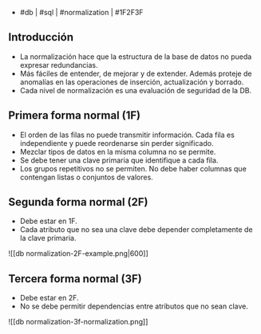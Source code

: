 - #db | #sql | #normalization | #1F2F3F

## Introducción
- La normalización hace que la estructura de la base de datos no pueda expresar redundancias.
- Más fáciles de entender, de mejorar y de extender. Además proteje de anomalías en las operaciones de inserción, actualización y borrado.
- Cada nivel de normalización es una evaluación de seguridad de la DB.

## Primera forma normal (1F)
- El orden de las filas no puede transmitir información. Cada fila es independiente y puede reordenarse sin perder significado.
- Mezclar tipos de datos en la misma columna no se permite.
- Se debe tener una clave primaria que identifique a cada fila.
- Los grupos repetitivos no se permiten. No debe haber columnas que contengan listas o conjuntos de valores.

## Segunda forma normal (2F)
- Debe estar en 1F.
- Cada atributo que no sea una clave debe depender completamente de la clave primaria.

![[db normalization-2F-example.png|600]]

## Tercera forma normal (3F)
- Debe estar en 2F.
- No se debe permitir dependencias entre atributos que no sean clave.

![[db normalization-3f-normalization.png]]